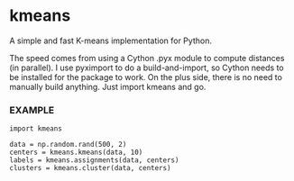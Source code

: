 # kmeans

A simple and fast K-means implementation for Python.

The speed comes from using a Cython .pyx module to compute
distances (in parallel).  I use pyximport to do a build-and-import,
so Cython needs to be installed for the package to
work.  On the plus side, there is no need to manually build
anything.  Just import kmeans and go.

### EXAMPLE

```
import kmeans

data = np.random.rand(500, 2)
centers = kmeans.kmeans(data, 10)
labels = kmeans.assignments(data, centers)
clusters = kmeans.cluster(data, centers)
```

